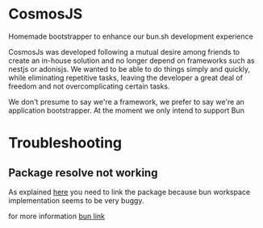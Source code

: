 # CosmosJS

Homemade bootstrapper to enhance our bun.sh development experience

CosmosJs was developed following a mutual desire among friends to create an in-house solution and no longer depend on frameworks such as nestjs or adonisjs. We wanted to be able to do things simply and quickly, while eliminating repetitive tasks, leaving the developer a great deal of freedom and not overcomplicating certain tasks.

We don't presume to say we're a framework, we prefer to say we're an application bootstrapper.
At the moment we only intend to support Bun

# Troubleshooting

## Package resolve not working

As explained [here](https://github.com/oven-sh/bun/issues/5413#issuecomment-1723387463) you need to link the package because bun workspace implementation seems to be very buggy.

for more information [bun link](https://bun.sh/docs/cli/link)
